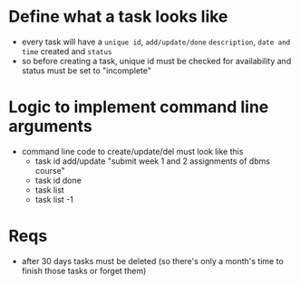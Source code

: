 # Define what a task looks like
- every task will have a `unique id`, `add/update/done` `description`, `date and time` created and `status`
- so before creating a task, unique id must be checked for availability and status must be set to "incomplete"


# Logic to implement command line arguments
- command line code to create/update/del must look like this
  - task id add/update "submit week 1 and 2 assignments of dbms course"
  - task id done
  - task list
  - task list -1

# Reqs
- after 30 days tasks must be deleted (so there's only a month's time to finish those tasks or forget them)